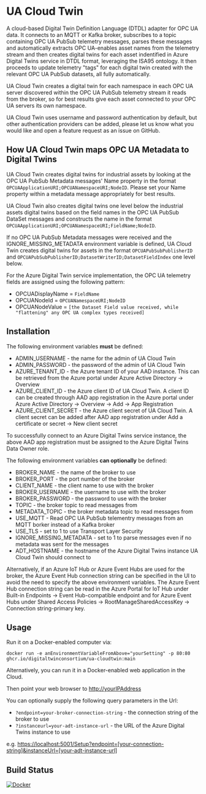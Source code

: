 # UA Cloud Twin
A cloud-based Digital Twin Definition Language (DTDL) adapter for OPC UA data. It connects to an MQTT or Kafka broker, subscribes to a topic containing OPC UA PubSub telemetry messages, parses these messages and automatically extracts OPC UA-enables asset names from the telemetry stream and then creates digital twins for each asset indentified in Azure Digital Twins service in DTDL format, leveraging the ISA95 ontology. It then proceeds to update telemetry "tags" for each digital twin created with the relevant OPC UA PubSub datasets, all fully automatically.

UA Cloud Twin creates a digital twin for each namespace in each OPC UA server discovered within the OPC UA PubSub telemetry stream it reads from the broker, so for best results give each asset connected to your OPC UA servers its own namespace.

UA Cloud Twin uses username and password authentication by default, but other authentication providers can be added, please let us know what you would like and open a feature request as an issue on GitHub.

## How UA Cloud Twin maps OPC UA Metadata to Digital Twins

UA Cloud Twin creates digital twins for industrial assets by looking at the OPC UA PubSub Metadata messages' Name property in the format `OPCUAApplicationURI;OPCUANamespaceURI;NodeID`. Please set your Name property within a metadata message appropriately for best results.

UA Cloud Twin also creates digital twins one level below the industrial assets digital twins based on the field names in the OPC UA PubSub DataSet messages and constructs the name in the format `OPCUAApplicationURI;OPCUANamespaceURI;FieldName;NodeID`.

If no OPC UA PubSub Metadata messages were received and the IGNORE_MISSING_METADATA environment variable is defined, UA Cloud Twin creates digital twins for assets in the format `OPCUAPubSubPublisherID` and `OPCUAPubSubPublisherID;DatasetWriterID;DatasetFieldIndex` one level below.

For the Azure Digital Twin service implementation, the OPC UA telemetry fields are assigned using the following pattern:

* OPCUADisplayName = `FieldName`
* OPCUANodeId = `OPCUANamespaceURI;NodeID`
* OPCUANodeValue = `[the Dataset Field value received, while "flattening" any OPC UA complex types received]`

## Installation

The following environment variables **must** be defined:

* ADMIN_USERNAME - the name for the admin of UA Cloud Twin
* ADMIN_PASSWORD - the password of the admin of UA Cloud Twin
* AZURE_TENANT_ID - the Azure tenant ID of your AAD instance. This can be retrieved from the Azure portal under Azure Active Directory -> Overview
* AZURE_CLIENT_ID - the Azure client ID of UA Cloud Twin. A client ID can be created through AAD app registration in the Azure portal under Azure Active Directory -> Overview -> Add -> App Registration
* AZURE_CLIENT_SECRET - the Azure client secret of UA Cloud Twin. A client secret can be added after AAD app registration under Add a certificate or secret -> New client secret

To successfully connect to an Azure Digital Twins service instance, the above AAD app registration must be assigned to the Azure Digital Twins Data Owner role.

The following environment variables **can optionally** be defined:

* BROKER_NAME - the name of the broker to use
* BROKER_PORT - the port number of the broker
* CLIENT_NAME - the client name to use with the broker
* BROKER_USERNAME - the username to use with the broker
* BROKER_PASSWORD - the password to use with the broker
* TOPIC - the broker topic to read messages from
* METADATA_TOPIC - the broker metadata topic to read messages from
* USE_MQTT - Read OPC UA PubSub telementry messages from an MQTT borker instead of a Kafka broker
* USE_TLS - set to 1 to use Transport Layer Security
* IGNORE_MISSING_METADATA - set to 1 to parse messages even if no metadata was sent for the messages
* ADT_HOSTNAME - the hostname of the Azure Digital Twins instance UA Cloud Twin should connect to

Alternatively, if an Azure IoT Hub or Azure Event Hubs are used for the broker, the Azure Event Hub connection string can be specified in the UI to avoid the need to specify the above environment variables. The Azure Event Hub connection string can be read in the Azure Portal for IoT Hub under Built-in Endpoints -> Event Hub-compatible endpoint and for Azure Event Hubs under Shared Access Policies -> RootManageSharedAccessKey -> Connection string-primary key.

## Usage

Run it on a Docker-enabled computer via:

    docker run -e anEnvironmentVariableFromAbove="yourSetting" -p 80:80 ghcr.io/digitaltwinconsortium/ua-cloudtwin:main

Alternatively, you can run it in a Docker-enabled web application in the Cloud.

Then point your web browser to <http://yourIPAddress>

You can optionally supply the following query parameters in the Url:

* `?endpoint=your-broker-connection-string` - the connection string of the broker to use
* `?instanceurl=your-adt-instance-url` - the URL of the Azure Digital Twins instance to use

e.g. <https://localhost:5001/Setup?endpoint=[your-connection-string]&instanceUrl=[your-adt-instance-url]>
 

## Build Status

[![Docker](https://github.com/digitaltwinconsortium/UA-CloudTwin/actions/workflows/docker-build.yml/badge.svg)](https://github.com/digitaltwinconsortium/UA-CloudTwin/actions/workflows/docker-build.yml)

